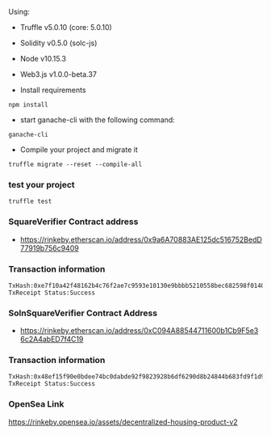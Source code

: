 
Using:
- Truffle v5.0.10 (core: 5.0.10)
- Solidity v0.5.0 (solc-js)
- Node v10.15.3
- Web3.js v1.0.0-beta.37

- Install requirements
```
npm install 
```
- start ganache-cli with the following command:
```
ganache-cli
```
- Compile your project and migrate it
```
truffle migrate --reset --compile-all
```

### test your project
```
truffle test
```

### SquareVerifier Contract address 
- https://rinkeby.etherscan.io/address/0x9a6A70883AE125dc516752BedD77919b756c9409
### Transaction information
```
TxHash:0xe7f10a42f48162b4c76f2ae7c9593e10130e9bbbb5210558bec682598f014048 
TxReceipt Status:Success
```

### SolnSquareVerifier Contract Address
- https://rinkeby.etherscan.io/address/0xC094A88544711600b1Cb9F5e36c2A4abED7f4C19

### Transaction information
```
TxHash:0x48ef15f90e0bdee74bc0dabde92f9823928b6df6290d8b24844b683fd9f1d95e 
TxReceipt Status:Success
```

### OpenSea Link
https://rinkeby.opensea.io/assets/decentralized-housing-product-v2